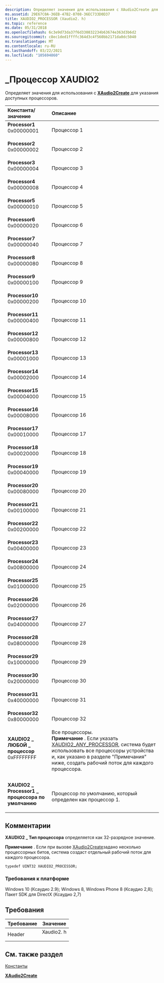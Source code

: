 ```yaml
---
description: Определяет значения для использования с XAudio2Create для указания доступных процессоров.
ms.assetid: 29E67C0A-36EB-47B2-8708-36EC733D0D37
title: XAUDIO2_PROCESSOR (Xaudio2. h)
ms.topic: reference
ms.date: 05/31/2018
ms.openlocfilehash: 6c3e9d73da37f6d330832234b63674e363d3b6d2
ms.sourcegitcommit: c8ec1ded1ffffc364d3c4f560bb2171da0dc5040
ms.translationtype: MT
ms.contentlocale: ru-RU
ms.lasthandoff: 03/22/2021
ms.locfileid: "105694860"
---
```

# <a name="xaudio2_processor"></a>\_Процессор XAUDIO2

Определяет значения для использования с [**XAudio2Create**](/windows/desktop/api/xaudio2/nf-xaudio2-xaudio2create) для указания доступных процессоров.



| Константа/значение                                                                                                                                                                                                                                                     | Описание                                                    |
|:-------------------------------------------------------------------------------------------------------------------------------------------------------------------------------------------------------------------------------------------------------------------|:---------------------------------------------------------------|
| <span id="Processor1"></span><span id="processor1"></span><span id="PROCESSOR1"></span><dl> <dt>**Processor1**</dt> <dt>0x00000001</dt> </dl>                   | Процессор 1<br/>                                         |
| <span id="Processor2"></span><span id="processor2"></span><span id="PROCESSOR2"></span><dl> <dt>**Processor2**</dt> <dt>0x00000002</dt> </dl>                   | Процессор 2<br/>                                         |
| <span id="Processor3"></span><span id="processor3"></span><span id="PROCESSOR3"></span><dl> <dt>**Processor3**</dt> <dt>0x00000004</dt> </dl>                   | Процессор 3<br/>                                         |
| <span id="Processor4"></span><span id="processor4"></span><span id="PROCESSOR4"></span><dl> <dt>**Processor4**</dt> <dt>0x00000008</dt> </dl>                   | Процессор 4<br/>                                         |
| <span id="Processor5"></span><span id="processor5"></span><span id="PROCESSOR5"></span><dl> <dt>**Processor5**</dt> <dt>0x00000010</dt> </dl>                   | Процессор 5<br/>                                         |
| <span id="Processor6"></span><span id="processor6"></span><span id="PROCESSOR6"></span><dl> <dt>**Processor6**</dt> <dt>0x00000020</dt> </dl>                   | Процессор 6<br/>                                         |
| <span id="Processor7"></span><span id="processor7"></span><span id="PROCESSOR7"></span><dl> <dt>**Processor7**</dt> <dt>0x00000040</dt> </dl>                   | Процессор 7<br/>                                         |
| <span id="Processor8"></span><span id="processor8"></span><span id="PROCESSOR8"></span><dl> <dt>**Processor8**</dt> <dt>0x00000080</dt> </dl>                   | Процессор 8<br/>                                         |
| <span id="Processor9"></span><span id="processor9"></span><span id="PROCESSOR9"></span><dl> <dt>**Processor9**</dt> <dt>0x00000100</dt> </dl>                   | Процессор 9<br/>                                         |
| <span id="Processor10"></span><span id="processor10"></span><span id="PROCESSOR10"></span><dl> <dt>**Processor10**</dt> <dt>0x00000200</dt> </dl>               | Процессор 10<br/>                                        |
| <span id="Processor11"></span><span id="processor11"></span><span id="PROCESSOR11"></span><dl> <dt>**Processor11**</dt> <dt>0x00000400</dt> </dl>               | Процессор 11<br/>                                        |
| <span id="Processor12"></span><span id="processor12"></span><span id="PROCESSOR12"></span><dl> <dt>**Processor12**</dt> <dt>0x00000800</dt> </dl>               | Процессор 12<br/>                                        |
| <span id="Processor13"></span><span id="processor13"></span><span id="PROCESSOR13"></span><dl> <dt>**Processor13**</dt> <dt>0x00001000</dt> </dl>               | Процессор 13<br/>                                        |
| <span id="Processor14"></span><span id="processor14"></span><span id="PROCESSOR14"></span><dl> <dt>**Processor14**</dt> <dt>0x00002000</dt> </dl>               | Процессор 14<br/>                                        |
| <span id="Processor15"></span><span id="processor15"></span><span id="PROCESSOR15"></span><dl> <dt>**Processor15**</dt> <dt>0x00004000</dt> </dl>               | Процессор 15<br/>                                        |
| <span id="Processor16"></span><span id="processor16"></span><span id="PROCESSOR16"></span><dl> <dt>**Processor16**</dt> <dt>0x00008000</dt> </dl>               | Процессор 16<br/>                                        |
| <span id="Processor17"></span><span id="processor17"></span><span id="PROCESSOR17"></span><dl> <dt>**Processor17**</dt> <dt>0x00010000</dt> </dl>               | Процессор 17<br/>                                        |
| <span id="Processor18"></span><span id="processor18"></span><span id="PROCESSOR18"></span><dl> <dt>**Processor18**</dt> <dt>0x00020000</dt> </dl>               | Процессор 18<br/>                                        |
| <span id="Processor19"></span><span id="processor19"></span><span id="PROCESSOR19"></span><dl> <dt>**Processor19**</dt> <dt>0x00040000</dt> </dl>               | Процессор 19<br/>                                        |
| <span id="Processor20"></span><span id="processor20"></span><span id="PROCESSOR20"></span><dl> <dt>**Processor20**</dt> <dt>0x00080000</dt> </dl>               | Процессор 20<br/>                                        |
| <span id="Processor21"></span><span id="processor21"></span><span id="PROCESSOR21"></span><dl> <dt>**Processor21**</dt> <dt>0x00100000</dt> </dl>               | Процессор 21<br/>                                        |
| <span id="Processor22"></span><span id="processor22"></span><span id="PROCESSOR22"></span><dl> <dt>**Processor22**</dt> <dt>0x00200000</dt> </dl>               | Процессор 22<br/>                                        |
| <span id="Processor23"></span><span id="processor23"></span><span id="PROCESSOR23"></span><dl> <dt>**Processor23**</dt> <dt>0x00400000</dt> </dl>               | Процессор 23<br/>                                        |
| <span id="Processor24"></span><span id="processor24"></span><span id="PROCESSOR24"></span><dl> <dt>**Processor24**</dt> <dt>0x00800000</dt> </dl>               | Процессор 24<br/>                                        |
| <span id="Processor25"></span><span id="processor25"></span><span id="PROCESSOR25"></span><dl> <dt>**Processor25**</dt> <dt>0x01000000</dt> </dl>               | Процессор 25<br/>                                        |
| <span id="Processor26"></span><span id="processor26"></span><span id="PROCESSOR26"></span><dl> <dt>**Processor26**</dt> <dt>0x02000000</dt> </dl>               | Процессор 26<br/>                                        |
| <span id="Processor27"></span><span id="processor27"></span><span id="PROCESSOR27"></span><dl> <dt>**Processor27**</dt> <dt>0x04000000</dt> </dl>               | Процессор 27<br/>                                        |
| <span id="Processor28"></span><span id="processor28"></span><span id="PROCESSOR28"></span><dl> <dt>**Processor28**</dt> <dt>0x08000000</dt> </dl>               | Процессор 28<br/>                                        |
| <span id="Processor29"></span><span id="processor29"></span><span id="PROCESSOR29"></span><dl> <dt>**Processor29**</dt> <dt>0x10000000</dt> </dl>               | Процессор 29<br/>                                        |
| <span id="Processor30"></span><span id="processor30"></span><span id="PROCESSOR30"></span><dl> <dt>**Processor30**</dt> <dt>0x20000000</dt> </dl>               | Процессор 30<br/>                                        |
| <span id="Processor31"></span><span id="processor31"></span><span id="PROCESSOR31"></span><dl> <dt>**Processor31**</dt> <dt>0x40000000</dt> </dl>               | Процессор 31<br/>                                        |
| <span id="Processor32"></span><span id="processor32"></span><span id="PROCESSOR32"></span><dl> <dt>**Processor32**</dt> <dt>0x80000000</dt> </dl>               | Процессор 32<br/>                                        |
| <span id="XAUDIO2_ANY_PROCESSOR"></span><span id="xaudio2_any_processor"></span><dl> <dt>**XAUDIO2 \_ ЛЮБОЙ \_ процессор**</dt> <dt>0xFFFFFFFF</dt> </dl>             | Все процессоры. <div class="alert"><b>Примечание</b> . Если указать <a href="/windows/desktop/xaudio2/uint32-xaudio2-processor">XAUDIO2_ANY_PROCESSOR</a>, система будет использовать все процессоры устройства и, как указано в разделе "Примечания" ниже, создать рабочий поток для каждого процессора.
<br/>                                       |
| <span id="XAUDIO2_DEFAULT_PROCESSOR"></span><span id="xaudio2_default_processor"></span><dl> <dt>**XAUDIO2 \_ Processor1 \_ процессора по умолчанию**</dt> <dt></dt> </dl> | Процессор по умолчанию, который определен как процессор 1.<br/> |



## <a name="remarks"></a>Комментарии

**XAUDIO2 \_ Тип процессора** определяется как 32-разрядное значение.

<div class="alert"><b>Примечание</b>  .  Если при вызове <a href="/windows/desktop/api/xaudio2/nf-xaudio2-xaudio2create">XAudio2Create</a>задано несколько процессорных битов, система создаст отдельный рабочий поток для каждого процессора.</div>



```
typedef UINT32 XAUDIO2_PROCESSOR;
```



### <a name="platform-requirements"></a>Требования к платформе

Windows 10 (Ксаудио 2.9); Windows 8, Windows Phone 8 (Ксаудио 2,8); Пакет SDK для DirectX (Ксаудио 2,7)

## <a name="requirements"></a>Требования



| Требование | Значение |
|-------------------|--------------------------------------------------------------------------------------|
| Header<br/> | <dl> <dt>Xaudio2. h</dt> </dl> |



## <a name="see-also"></a>См. также раздел

<dl> <dt>

[Константы](constants.md)
</dt> <dt>

[**XAudio2Create**](/windows/desktop/api/xaudio2/nf-xaudio2-xaudio2create)
</dt> </dl>

 

 
